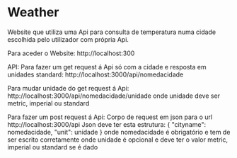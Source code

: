 # Weather
Website que utiliza uma Api para consulta de temperatura numa cidade escolhida pelo utilizador com própria Api.


Para aceder o Website:
http://localhost:300


API:
Para fazer um get request á Api só com a cidade e resposta em unidades standard:
http://localhost:3000/api/nomedacidade

Para mudar unidade do get request á Api:
http://localhost:3000/api/nomedacidade/unidade
onde unidade deve ser metric, imperial ou standard

Para fazer um post request á Api:
Corpo de request em json para o url http://localhost:3000/api
Json deve ter esta estrutura:
{
  "cityname": nomedacidade,
  "unit": unidade
}
onde nomedacidade é obrigatório e tem de ser escrito corretamente
onde unidade é opcional e deve ter o valor metric, imperial ou standard se é dado
